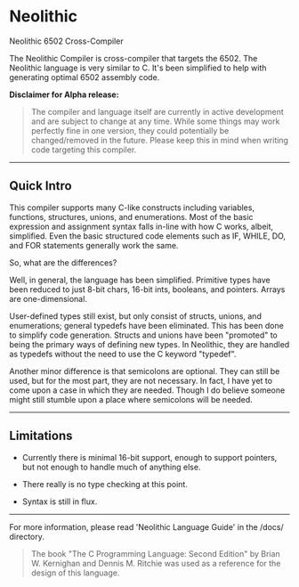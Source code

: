 # Neolithic
 Neolithic 6502 Cross-Compiler

The Neolithic Compiler is cross-compiler that targets the 6502.
The Neolithic language is very similar to C.  It's been simplified
to help with generating optimal 6502 assembly code.


**Disclaimer for Alpha release:**

>    The compiler and language itself are currently in active
>    development and are subject to change at any time.  While
>    some things may work perfectly fine in one version, they
>    could potentially be changed/removed in the future.  Please
>    keep this in mind when writing code targeting this compiler.


---------------
## Quick Intro


This compiler supports many C-like constructs including variables, functions,
structures, unions, and enumerations.  Most of the basic expression and
assignment syntax falls in-line with how C works, albeit, simplified.
Even the basic structured code elements such as IF, WHILE, DO, and FOR
statements generally work the same.

So, what are the differences?

Well, in general, the language has been simplified.  Primitive types
have been reduced to just 8-bit chars, 16-bit ints, booleans, and pointers.
Arrays are one-dimensional.

User-defined types still exist, but only consist of structs, unions, and
enumerations; general typedefs have been eliminated.  This has been done
to simplify code generation.  Structs and unions have been "promoted" to
being the primary ways of defining new types.  In Neolithic, they are
handled as typedefs without the need to use the C keyword "typedef".

Another minor difference is that semicolons are optional.  They can still
be used, but for the most part, they are not necessary.  In fact, I have
yet to come upon a case in which they are needed.  Though I do believe
someone might still stumble upon a place where semicolons will be needed.


-------
## Limitations

- Currently there is minimal 16-bit support, enough to support pointers, but
not enough to handle much of anything else.

- There really is no type checking at this point.

- Syntax is still in flux.

-----

For more information, please read 'Neolithic Language Guide' in the /docs/ directory.


> The book "The C Programming Language: Second Edition" by Brian W. Kernighan
and Dennis M. Ritchie was used as a reference for the design of this language.



